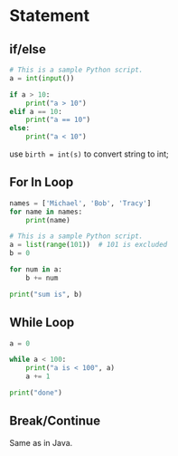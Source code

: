 # Statement

## if/else
```python
# This is a sample Python script.
a = int(input())

if a > 10:
    print("a > 10")
elif a == 10:
    print("a == 10")
else:
    print("a < 10")

```

use `birth = int(s)` to convert string to int;

## For In Loop
```python
names = ['Michael', 'Bob', 'Tracy']
for name in names:
    print(name)
```

```python
# This is a sample Python script.
a = list(range(101))  # 101 is excluded
b = 0

for num in a:
    b += num

print("sum is", b)
```

## While Loop
```python
a = 0

while a < 100:
    print("a is < 100", a)
    a += 1

print("done")
```

## Break/Continue
Same as in Java.
